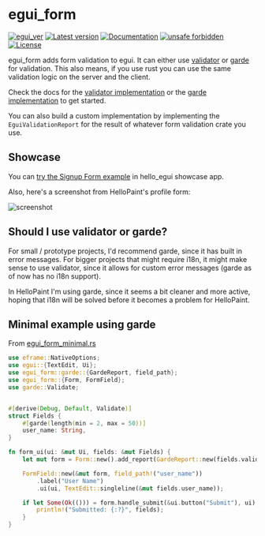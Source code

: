 # egui_form

[![egui_ver](https://img.shields.io/badge/egui-0.29-blue)](https://github.com/emilk/egui)
[![Latest version](https://img.shields.io/crates/v/egui_form.svg)](https://crates.io/crates/egui_form)
[![Documentation](https://docs.rs/egui_form/badge.svg)](https://docs.rs/egui_form)
[![unsafe forbidden](https://img.shields.io/badge/unsafe-forbidden-success.svg)](https://github.com/rust-secure-code/safety-dance/)
[![License](https://img.shields.io/crates/l/egui_form.svg)](https://crates.io/crates/egui_form)



[content]:<>


egui_form adds form validation to egui.
It can either use [validator](https://crates.io/crates/validator)
or [garde](https://crates.io/crates/garde) for validation.
This also means, if you use rust you can use the same validation logic
on the server and the client.

Check the docs for the [validator implementation](https://docs.rs/egui_form/latest/egui_form/validator/index.html)
or the [garde implementation](https://docs.rs/egui_form/latest/egui_form/garde/index.html)
to get started.

You can also build a custom implementation by implementing the `EguiValidationReport` for the result of whatever
form validation crate you use.

## Showcase

You can [try the Signup Form example](https://lucasmerlin.github.io/hello_egui/#/example/signup_form) in hello_egui
showcase app.

Also, here's a screenshot from HelloPaint's profile form:

![screenshot](https://github.com/lucasmerlin/hello_egui/blob/main/crates/egui_form/screenshot.png?raw=true)

## Should I use validator or garde?

For small / prototype projects, I'd recommend garde, since it has built in error messages.
For bigger projects that might require i18n, it might make sense to use validator,
since it allows for custom error messages (garde as of now has no i18n support).

In HelloPaint I'm using garde, since it seems a bit cleaner and more active, hoping
that i18n will be solved before it becomes a problem for HelloPaint.

## Minimal example using garde

From [egui_form_minimal.rs](https://github.com/lucasmerlin/hello_egui/blob/main/crates/egui_form/examples/egui_form_minimal.rs)

```rust
use eframe::NativeOptions;
use egui::{TextEdit, Ui};
use egui_form::garde::{GardeReport, field_path};
use egui_form::{Form, FormField};
use garde::Validate;


#[derive(Debug, Default, Validate)]
struct Fields {
    #[garde(length(min = 2, max = 50))]
    user_name: String,
}

fn form_ui(ui: &mut Ui, fields: &mut Fields) {
    let mut form = Form::new().add_report(GardeReport::new(fields.validate()));

    FormField::new(&mut form, field_path!("user_name"))
        .label("User Name")
        .ui(ui, TextEdit::singleline(&mut fields.user_name));

    if let Some(Ok(())) = form.handle_submit(&ui.button("Submit"), ui) {
        println!("Submitted: {:?}", fields);
    }
}
```
